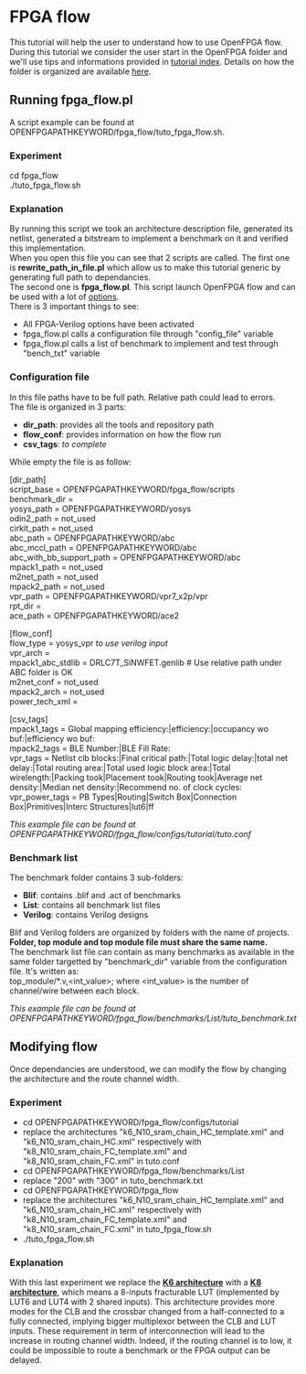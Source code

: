 # FPGA flow

This tutorial will help the user to understand how to use OpenFPGA flow.<br />
During this tutorial we consider the user start in the OpenFPGA folder and we'll use tips and informations provided in [tutorial index](https://github.com/LNIS-Projects/OpenFPGA/blob/master/tutorials/tutorial_index.md#tips-and-informations). Details on how the folder is organized are available [here](https://github.com/LNIS-Projects/OpenFPGA/blob/master/tutorials/fpga_flow/folder_organization.md).

## Running fpga_flow.pl

A script example can be found at OPENFPGAPATHKEYWORD/fpga_flow/tuto_fpga_flow.sh.

### Experiment

cd fpga_flow<br />
./tuto_fpga_flow.sh<br />

### Explanation

By running this script we took an architecture description file, generated its netlist, generated a bitstream to implement a benchmark on it and verified this implementation.<br />
When you open this file you can see that 2 scripts are called. The first one is **rewrite_path_in_file.pl** which allow us to make this tutorial generic by generating full path to dependancies.<br />
The second one is **fpga_flow.pl**. This script launch OpenFPGA flow and can be used with a lot of [options](https://github.com/LNIS-Projects/OpenFPGA/blob/master/tutorials/fpga_flow/options.md).<br />
There is 3 important things to see:
- All FPGA-Verilog options have been activated
- fpga_flow.pl calls a configuration file through "config_file" variable
- fpga_flow.pl calls a list of benchmark to implement and test through "bench_txt" variable

### Configuration file

In this file paths have to be full path. Relative path could lead to errors.<br />
The file is organized in 3 parts: 
* **dir_path**: provides all the tools and repository path
* **flow_conf**: provides information on how the flow run
* **csv_tags**: *to complete*

While empty the file is as follow:

[dir_path]<br />
script_base = OPENFPGAPATHKEYWORD/fpga_flow/scripts<br />
benchmark_dir = *<Path to the folder containing all sources of the design>*<br />
yosys_path = OPENFPGAPATHKEYWORD/yosys<br />
odin2_path = not_used<br />
cirkit_path = not_used<br />
abc_path = OPENFPGAPATHKEYWORD/abc<br />
abc_mccl_path = OPENFPGAPATHKEYWORD/abc<br />
abc_with_bb_support_path = OPENFPGAPATHKEYWORD/abc<br />
mpack1_path = not_used<br />
m2net_path = not_used<br />
mpack2_path = not_used<br />
vpr_path = OPENFPGAPATHKEYWORD/vpr7_x2p/vpr<br />
rpt_dir = *<wherever you want logs to be saved>*<br />
ace_path = OPENFPGAPATHKEYWORD/ace2<br />

[flow_conf]<br />
flow_type = yosys_vpr *to use verilog input*<br />
vpr_arch = *<wherever the architecture file is saved>*<br />
mpack1_abc_stdlib = DRLC7T_SiNWFET.genlib # Use relative path under ABC folder is OK<br />
m2net_conf = not_used<br />
mpack2_arch = not_used<br />
power_tech_xml = *<wherever the xml tech file is saved>*<br />

[csv_tags]<br />
mpack1_tags = Global mapping efficiency:|efficiency:|occupancy wo buf:|efficiency wo buf:<br />
mpack2_tags = BLE Number:|BLE Fill Rate: <br />
vpr_tags = Netlist clb blocks:|Final critical path:|Total logic delay:|total net delay:|Total routing area:|Total used logic block area:|Total wirelength:|Packing took|Placement took|Routing took|Average net density:|Median net density:|Recommend no. of clock cycles:<br />
vpr_power_tags = PB Types|Routing|Switch Box|Connection Box|Primitives|Interc Structures|lut6|ff<br />

*This example file can be found at OPENFPGAPATHKEYWORD/fpga_flow/configs/tutorial/tuto.conf*

### Benchmark list

The benchmark folder contains 3 sub-folders:
* **Blif**: contains .blif and .act of benchmarks
* **List**: contains all benchmark list files
* **Verilog**: contains Verilog designs

Blif and Verilog folders are organized by folders with the name of projects. **Folder, top module and top module file must share the same name.**<br />
The benchmark list file can contain as many benchmarks as available in the same folder targetted by "benchmark_dir" variable from the configuration file. It's written as:<br />
top_module/*.v,<int_value>; where <int_value> is the number of channel/wire between each block.

*This example file can be found at OPENFPGAPATHKEYWORD/fpga_flow/benchmarks/List/tuto_benchmark.txt*


## Modifying flow
Once dependancies are understood, we can modify the flow by changing the architecture and the route channel width.

### Experiment

* cd OPENFPGAPATHKEYWORD/fpga_flow/configs/tutorial
* replace the architectures "k6_N10_sram_chain_HC_template.xml" and "k6_N10_sram_chain_HC.xml" respectively with "k8_N10_sram_chain_FC_template.xml" and "k8_N10_sram_chain_FC.xml" in tuto.conf
* cd OPENFPGAPATHKEYWORD/fpga_flow/benchmarks/List
* replace "200" with "300" in tuto_benchmark.txt
* cd OPENFPGAPATHKEYWORD/fpga_flow
* replace the architectures "k6_N10_sram_chain_HC_template.xml" and "k6_N10_sram_chain_HC.xml" respectively with "k8_N10_sram_chain_FC_template.xml" and "k8_N10_sram_chain_FC.xml" in tuto_fpga_flow.sh
* ./tuto_fpga_flow.sh

### Explanation

With this last experiment we replace the [**K6 architecture**](https://github.com/LNIS-Projects/OpenFPGA/blob/master/tutorials/images/architectures_schematics/frac_lut6.pdf) with a [**K8 architecture**](https://github.com/LNIS-Projects/OpenFPGA/blob/master/tutorials/images/architectures_schematics/frac_lut8.pdf), which means a 8-inputs fracturable LUT (implemented by LUT6 and LUT4 with 2 shared inputs). This architecture provides more modes for the CLB and the crossbar changed from a half-connected to a fully connected, implying bigger multiplexor between the CLB and LUT inputs. These requirement in term of interconnection will lead to the increase in routing channel width. Indeed, if the routing channel is to low, it could be impossible to route a benchmark or the FPGA output can be delayed.
